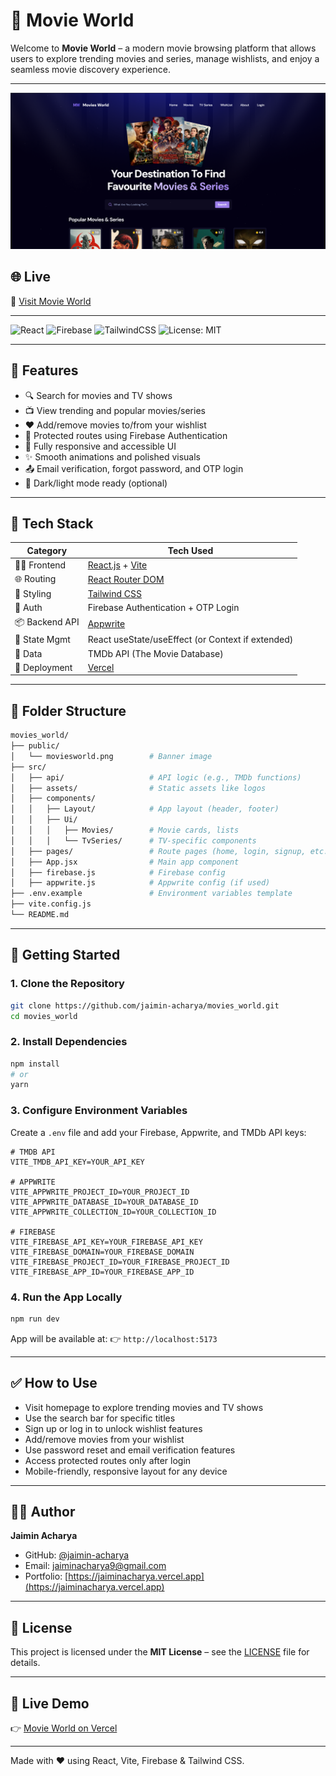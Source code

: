 # 🎥 Movie World

Welcome to **Movie World** – a modern movie browsing platform that allows users to explore trending movies and series, manage wishlists, and enjoy a seamless movie discovery experience.

---

![Movie World Banner](./public/moviesworld.png)

## 🌐 Live
🔗 [Visit Movie World](https://infomoviesworld.vercel.app/)

---

![React](https://img.shields.io/badge/React-2023-blue)
![Firebase](https://img.shields.io/badge/Firebase-Auth-yellow)
![TailwindCSS](https://img.shields.io/badge/Tailwind-CSS-38BDF8)
![License: MIT](https://img.shields.io/badge/License-MIT-green)

---

## 🚀 Features

- 🔍 Search for movies and TV shows  
- 📺 View trending and popular movies/series  
- ❤️ Add/remove movies to/from your wishlist  
- 🔐 Protected routes using Firebase Authentication  
- 📱 Fully responsive and accessible UI  
- ✨ Smooth animations and polished visuals  
- 📤 Email verification, forgot password, and OTP login  
- 🌙 Dark/light mode ready (optional)

---

## 🧰 Tech Stack

| Category        | Tech Used                                                      |
|----------------|-----------------------------------------------------------------|
| 🧑‍💻 Frontend      | [React.js](https://reactjs.org/) + [Vite](https://vitejs.dev/)        |
| 🌐 Routing       | [React Router DOM](https://reactrouter.com/)                  |
| 🎨 Styling       | [Tailwind CSS](https://tailwindcss.com/)                      |
| 🔐 Auth          | Firebase Authentication + OTP Login                           |
| 📦 Backend API   | [Appwrite](https://appwrite.io/)                              |
| 📁 State Mgmt    | React useState/useEffect (or Context if extended)             |
| 🍿 Data          | TMDb API (The Movie Database)                                 |
| 🚀 Deployment    | [Vercel](https://vercel.com/)                                 |

---

## 📁 Folder Structure

```bash
movies_world/
├── public/
│   └── moviesworld.png        # Banner image
├── src/
│   ├── api/                   # API logic (e.g., TMDb functions)
│   ├── assets/                # Static assets like logos
│   ├── components/
│   │   ├── Layout/            # App layout (header, footer)
│   │   ├── Ui/
│   │   │   ├── Movies/        # Movie cards, lists
│   │   │   └── TvSeries/      # TV-specific components
│   ├── pages/                 # Route pages (home, login, signup, etc.)
│   ├── App.jsx                # Main app component
│   ├── firebase.js            # Firebase config
│   ├── appwrite.js            # Appwrite config (if used)
├── .env.example               # Environment variables template
├── vite.config.js
└── README.md
````

---

## 🔧 Getting Started

### 1. Clone the Repository

```bash
git clone https://github.com/jaimin-acharya/movies_world.git
cd movies_world
```

### 2. Install Dependencies

```bash
npm install
# or
yarn
```

### 3. Configure Environment Variables

Create a `.env` file and add your Firebase, Appwrite, and TMDb API keys:

```env
# TMDB API
VITE_TMDB_API_KEY=YOUR_API_KEY

# APPWRITE
VITE_APPWRITE_PROJECT_ID=YOUR_PROJECT_ID
VITE_APPWRITE_DATABASE_ID=YOUR_DATABASE_ID
VITE_APPWRITE_COLLECTION_ID=YOUR_COLLECTION_ID

# FIREBASE
VITE_FIREBASE_API_KEY=YOUR_FIREBASE_API_KEY
VITE_FIREBASE_DOMAIN=YOUR_FIREBASE_DOMAIN
VITE_FIREBASE_PROJECT_ID=YOUR_FIREBASE_PROJECT_ID
VITE_FIREBASE_APP_ID=YOUR_FIREBASE_APP_ID
```

### 4. Run the App Locally

```bash
npm run dev
```

App will be available at:
👉 `http://localhost:5173`

---

## ✅ How to Use

* Visit homepage to explore trending movies and TV shows
* Use the search bar for specific titles
* Sign up or log in to unlock wishlist features
* Add/remove movies from your wishlist
* Use password reset and email verification features
* Access protected routes only after login
* Mobile-friendly, responsive layout for any device

---

## 👨‍💻 Author

**Jaimin Acharya**

* GitHub: [@jaimin-acharya](https://github.com/jaimin-acharya)
* Email: [jaiminacharya9@gmail.com](mailto:jaiminacharya9@gmail.com)
* Portfolio: [https://jaiminacharya.vercel.app](https://jaiminacharya.vercel.app)

---

## 📜 License

This project is licensed under the **MIT License** – see the [LICENSE](./LICENSE) file for details.

---

## 🔗 Live Demo

👉 [Movie World on Vercel](https://infomoviesworld.vercel.app/)

---

Made with ❤️ using React, Vite, Firebase & Tailwind CSS.

